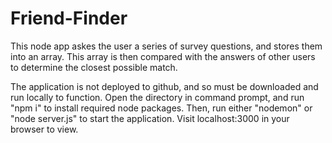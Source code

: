 # Friend-Finder

This node app askes the user a series of survey questions, and stores them into an array. This array is then compared with the answers of other users to determine the closest possible match.

The application is not deployed to github, and so must be downloaded and run locally to function. Open the directory in command prompt, and run "npm i" to install required node packages. Then, run either "nodemon" or "node server.js" to start the application. Visit localhost:3000 in your browser to view.
